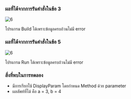### ผลที่ได้จากการรันคำสั่งในข้อ 3
![6](https://github.com/Nitiphum7/03376836-OOP-2566-Lab-05/assets/144196695/c6cde8ea-97e4-415f-9771-c70949498c71)


โปรแกรม Build ได้เพราะข้อมูลครบถ้วนไม่มี error

### ผลที่ได้จากการรันคำสั่งในข้อ 5

![6](https://github.com/Nitiphum7/03376836-OOP-2566-Lab-05/assets/144196695/1692195c-c6d8-4cc7-98bf-02ad76acb0af)


โปรแกรม Run ได้เพราะข้อมูลครบถ้วนไม่มี error

### สิ่งที่พบในการทดลอง
- มีการเรียกใช้ DisplayParam โดยกำหนด Method ด้วย parameter
- ผลลัพท์ที่ได้ คือ a = 3, b = 4
